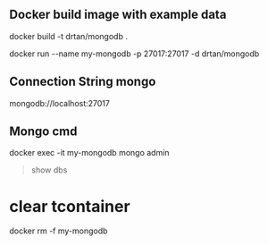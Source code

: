 ## Docker build image with example data

docker build -t drtan/mongodb .

docker run --name my-mongodb -p 27017:27017 -d drtan/mongodb

## Connection String mongo

mongodb://localhost:27017

## Mongo cmd

docker exec -it my-mongodb mongo admin

> show dbs

# clear tcontainer

docker rm -f my-mongodb
